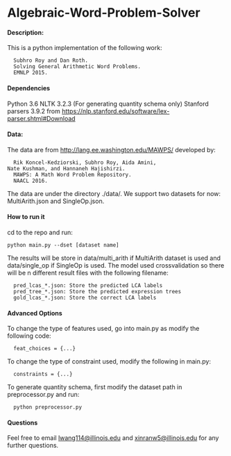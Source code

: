 # Algebraic-Word-Problem-Solver

#### Description:

This is a python implementation of the following work:
~~~~
  Subhro Roy and Dan Roth.  
  Solving General Arithmetic Word Problems.  
  EMNLP 2015.
~~~~

#### Dependencies
Python 3.6
NLTK 3.2.3
(For generating quantity schema only) Stanford parsers 3.9.2 from https://nlp.stanford.edu/software/lex-parser.shtml#Download

#### Data:

The data are from http://lang.ee.washington.edu/MAWPS/ developed by:
~~~~
  Rik Koncel-Kedziorski, Subhro Roy, Aida Amini,
Nate Kushman, and Hannaneh Hajishirzi.
  MAWPS: A Math Word Problem Repository.
  NAACL 2016.
~~~~
The data are under the directory ./data/. We support two
datasets for now: MultiArith.json and SingleOp.json.

#### How to run it
cd to the repo and run:
~~~~
python main.py --dset [dataset name]
~~~~
The results will be store in data/multi_arith if MultiArith dataset
is used and data/single_op if SingleOp is used. The model used 
crossvalidation so there will be n different result files with the
following filename:
~~~~
  pred_lcas_*.json: Store the predicted LCA labels
  pred_tree_*.json: Store the predicted expression trees
  gold_lcas_*.json: Store the correct LCA labels
~~~~

#### Advanced Options
To change the type of features used, go into main.py as modify the following code:
~~~~
  feat_choices = {...}
~~~~
To change the type of constraint used, modify the following in main.py:
~~~~
  constraints = {...}
~~~~
To generate quantity schema, first modify the dataset path in preprocessor.py and run:
~~~~
  python preprocessor.py
~~~~

#### Questions
Feel free to email lwang114@illinois.edu and xinranw5@illinois.edu for any further questions.
